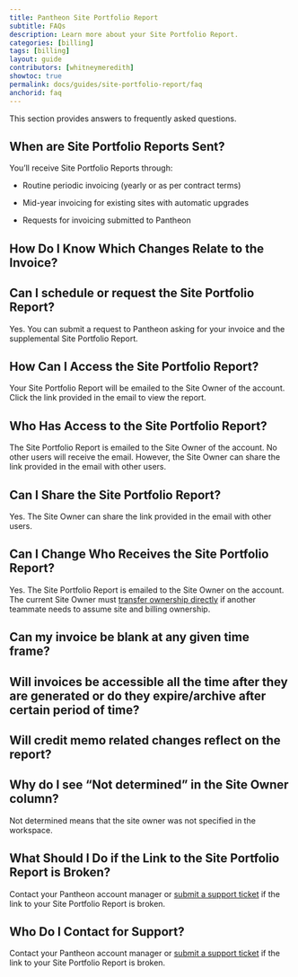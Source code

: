 ```yaml
---
title: Pantheon Site Portfolio Report
subtitle: FAQs
description: Learn more about your Site Portfolio Report.
categories: [billing]
tags: [billing]
layout: guide
contributors: [whitneymeredith]
showtoc: true
permalink: docs/guides/site-portfolio-report/faq
anchorid: faq
---
```


This section provides answers to frequently asked questions.

## When are Site Portfolio Reports Sent?

You’ll receive Site Portfolio Reports through:

- Routine periodic invoicing (yearly or as per contract terms)

- Mid-year invoicing for existing sites with automatic upgrades

- Requests for invoicing submitted to Pantheon

## How Do I Know Which Changes Relate to the Invoice?

## Can I schedule or request the Site Portfolio Report?

Yes. You can submit a request to Pantheon asking for your invoice and the supplemental Site Portfolio Report.

## How Can I Access the Site Portfolio Report?

Your Site Portfolio Report will be emailed to the Site Owner of the account. Click the link provided in the email to view the report.

## Who Has Access to the Site Portfolio Report?

The Site Portfolio Report is emailed to the Site Owner of the account. No other users will receive the email. However, the Site Owner can share the link provided in the email with other users.

## Can I Share the Site Portfolio Report?

Yes. The Site Owner can share the link provided in the email with other users.

## Can I Change Who Receives the Site Portfolio Report?

Yes. The Site Portfolio Report is emailed to the Site Owner on the account.  The current Site Owner must [transfer ownership directly](/site-billing#transfer-ownership-and-billing-for-this-site) if another teammate needs to assume site and billing ownership.

## Can my invoice be blank at any given time frame?

## Will invoices be accessible all the time after they are generated or do they expire/archive after certain period of time?

## Will credit memo related changes reflect on the report?

## Why do I see “Not determined” in the Site Owner column? 

Not determined means that the site owner was not specified in the workspace.

## What Should I Do if the Link to the Site Portfolio Report is Broken?

Contact your Pantheon account manager or [submit a support ticket](/guides/support/support-ticket/#organization-dashboard-support-tab) if the link to your Site Portfolio Report is broken.

## Who Do I Contact for Support?

Contact your Pantheon account manager or [submit a support ticket](/guides/support/support-ticket/#organization-dashboard-support-tab) if the link to your Site Portfolio Report is broken.